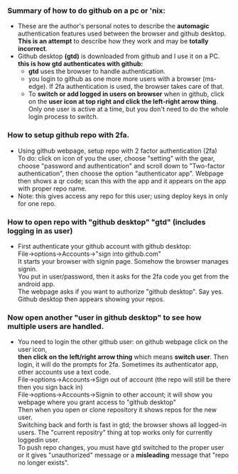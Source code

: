 
### Summary of how to do github on a pc or 'nix: 
- These are the author's personal notes to describe the **automagic** authentication features used between the browser and github desktop. **This is an attempt** to describe how they work and may be **totally incorrect**.    
- Github desktop **(gtd)** is downloaded from github and I use it on a PC.  
  **this is how gtd authenticates with github:**
  - **gtd** uses the browser to handle authentication.    
  - you login to github as one more more users with a browser (ms-edge). If 2fa authentication is used, the browser takes care of that.  
  - To **switch or add logged in users on browser** when in github, click on the **user icon at top right and click the left-right arrow thing**.  Only one user is active at a time, but you don't need to do the whole login process to switch.  


### How to setup github repo with 2fa.
- Using github webpage, setup repo with 2 factor authentication (2fa)   
To do: click on icon of you the user, choose "setting" with the gear, choose "password and authentication" and scroll down to "Two-factor authentication", then choose the option
"authenticator app". Webpage then shows a qr code; scan this with the app and it appears on
the app with proper repo name.
- Note: this gives access any repo for this user; using deploy keys in only for one repo.

### How to open repo with "github desktop" "gtd" (includes logging in as user)
- First authenticate your github account with github desktop:  
File->options->Accounts->"sign into github.com"  
It starts your browser with signin page. Somehow the browser manages signin.  
You put in user/password, then it asks for the 2fa code you get from the android app.  
The webpage asks if you want to authorize "github desktop".  Say yes.  
Github desktop then appears showing your repos.
### Now open another "user in github desktop" to see how multiple users are handled.  
- You need to login the other github user: on github webpage click on the user icon,  
**then click on the left/right arrow thing** which means **switch user**.  Then login, it will do
the prompts for 2fa. Sometimes its authenticator app, other accounts use a text code.    
File->options->Accounts->Sign out of account (the repo will still be there then you sign back in)  
File->options->Accounts->Signin to other account; it will show you webpage where you grant access to "github desktop"  
Then when you open or clone repository it shows repos for the new user.   
Switching back and forth is fast in gtd; the browser shows all logged-in users. The "current repositry"
thing at top works only for currently loggedin user.   
To push repo changes, you must have gtd switched to the proper user or it gives "unauthorized" message or a **misleading** message that "repo no longer exists".   
